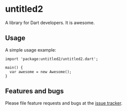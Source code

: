# untitled2

A library for Dart developers. It is awesome.

## Usage

A simple usage example:

    import 'package:untitled2/untitled2.dart';

    main() {
      var awesome = new Awesome();
    }

## Features and bugs

Please file feature requests and bugs at the [issue tracker][tracker].

[tracker]: http://example.com/issues/replaceme
